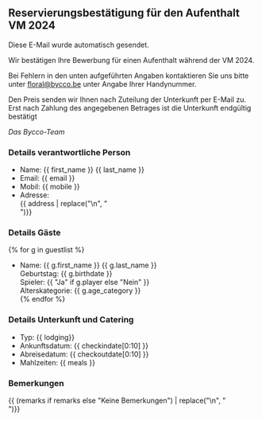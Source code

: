 ## Reservierungsbestätigung für den Aufenthalt VM 2024

Diese E-Mail wurde automatisch gesendet.

Wir bestätigen Ihre Bewerbung für einen Aufenthalt während der VM 2024.

Bei Fehlern in den unten aufgeführten Angaben kontaktieren Sie uns bitte unter <floral@bycco.be> unter Angabe Ihrer Handynummer.

Den Preis senden wir Ihnen nach Zuteilung der Unterkunft per E-Mail zu. Erst nach Zahlung des angegebenen Betrages ist die Unterkunft endgültig bestätigt

_Das Bycco-Team_

### Details verantwortliche Person

- Name: {{ first_name }} {{ last_name }}
- Email: {{ email }}
- Mobil: {{ mobile }}
- Adresse: <br>{{ address | replace("\n", "<br>")}}

### Details Gäste

{% for g in guestlist %}

- Name: {{ g.first_name }} {{ g.last_name }} <br>
    Geburtstag: {{ g.birthdate }} <br>
    Spieler: {{ "Ja" if g.player else "Nein" }} <br>
    Alterskategorie: {{ g.age_category }} <br>
{% endfor %}

### Details Unterkunft und Catering

- Typ: {{ lodging}}
- Ankunftsdatum: {{ checkindate[0:10] }}
- Abreisedatum: {{ checkoutdate[0:10] }}
- Mahlzeiten: {{ meals }}

### Bemerkungen

{{ (remarks if remarks else "Keine Bemerkungen") | replace("\n", "<br>")}}
